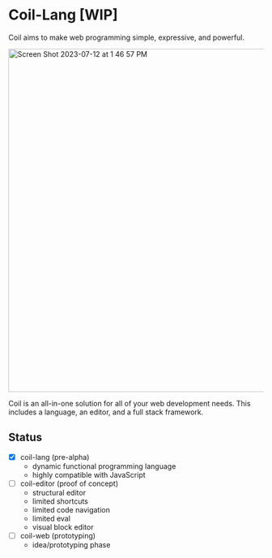 # Coil-Lang [WIP]

Coil aims to make web programming simple, expressive, and powerful.

<img width="677" alt="Screen Shot 2023-07-12 at 1 46 57 PM" src="https://github.com/coil-language/coil-lang/assets/7607387/6d9f49d9-8523-4a7d-8d58-21f011fcaded">

Coil is an all-in-one solution for all of your web development needs. This includes a language, an editor, and a full stack framework.

## Status

- [x] coil-lang (pre-alpha)
  - dynamic functional programming language
  - highly compatible with JavaScript
- [ ] coil-editor (proof of concept)
  - structural editor
  - limited shortcuts
  - limited code navigation
  - limited eval
  - visual block editor
- [ ] coil-web (prototyping)
  - idea/prototyping phase
